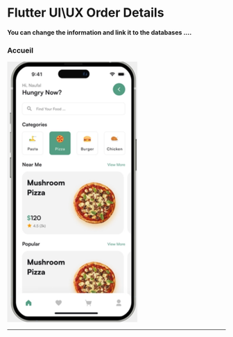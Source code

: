  <h1> Flutter UI\UX Order Details</h1>  
 
 
<h4> You can change the information and link it to the databases ....</h4>


<h3>Accueil</h3> 


<img src="https://github.com/abenkoula71/Day2_Home_Food_Flutter/blob/main/Screenshot%202023-03-23%20232015.png" width="300" /> 


<hr>
